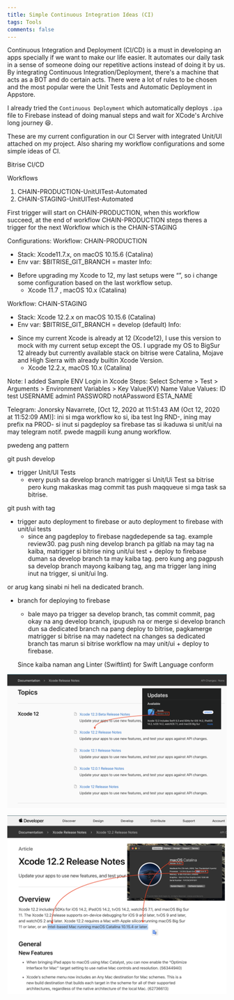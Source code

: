```yaml
---
title: Simple Continuous Integration Ideas (CI)
tags: Tools
comments: false
---
```


Continuous Integration and Deployment (CI/CD) is a must in developing an apps specially if we want to make our life easier. It automates our daily task in a sense of someone doing our repetitive actions instead of doing it by us.  By integrating Continuous Integration/Deployment, there's a machine that acts as a BOT and do certain acts. There were a lot of rules to be chosen and the most popular were the Unit Tests and Automatic Deployment in Appstore.

I already tried the ```Continuous Deployment``` which automatically deploys ```.ipa``` file to Firebase instead of doing manual steps and wait for XCode's Archive long journey 😆.

These are my current configuration in our CI Server with integrated Unit/UI attached on my project. Also sharing my workflow configurations and some simple ideas of CI.

Bitrise CI/CD

Workflows
1. CHAIN-PRODUCTION-UnitUITest-Automated
2. CHAIN-STAGING-UnitUITest-Automated

First trigger will start on CHAIN-PRODUCTION, when this workflow succeed, at the end of workflow CHAIN-PRODUCTION steps theres a trigger for the next Workflow which is the CHAIN-STAGING

Configurations:
Workflow: CHAIN-PRODUCTION
* Stack: Xcode11.7.x, on macOS 10.15.6 (Catalina)
* Env var: $BITRISE_GIT_BRANCH = master
Info:
- Before upgrading my Xcode to 12, my last setups were “”, so i change some configuration based on the last workflow setup.
    - Xcode 11.7 , macOS 10.x (Catalina)

Workflow: CHAIN-STAGING
* Stack: Xcode 12.2.x on macOS 10.15.6 (Catalina)
* Env var: $BITRISE_GIT_BRANCH = develop (default)
Info:
- Since my current Xcode is already at 12 (Xcode12), I use this version to mock with my current setup except the OS. I upgrade my OS to BigSur 12 already but currently available stack on bitrise were Catalina, Mojave and High Sierra with already builtin Xcode Version.
    - Xcode 12.2.x, macOS 10.x (Catalina)

Note: I added Sample ENV Login in Xcode
Steps:
Select Scheme > Test > Arguments > Environment Variables > Key Value(KV) Name Value
Values: ID test
USERNAME admin1
PASSWORD notAPassword
ESTA_NAME


Telegram:
Jonorsky Navarrete, [Oct 12, 2020 at 11:51:43 AM (Oct 12, 2020 at 11:52:09 AM)]:
ini si mga workflow ko si, iba test lng RND-, ining may prefix na PROD- si inut si pagdeploy sa firebase tas si ikaduwa si unit/ui na may telegram notif. pwede magpili kung anung workflow.

pwedeng ang pattern

git push develop
* trigger Unit/UI Tests
  - every push sa develop branch matrigger si Unit/Ui Test sa bitrise pero kung makaskas mag commit tas push maqqueue si mga task sa bitrise.

git push with tag
* trigger auto deployment to firebase or auto deployment to firebase with unit/ui tests
  - since ang pagdeploy to firebase nagdedepende sa tag. example review30. pag push ning develop branch pa gitlab na may tag na kaiba, matrigger si bitrise ning unit/ui test + deploy to firebase duman sa develop branch ta may kaiba tag. pero kung ang pagpush sa develop branch mayong kaibang tag, ang ma trigger lang ining inut na trigger, si unit/ui lng.

or arug kang sinabi ni heli na dedicated branch.
* branch for deploying to firebase
  - bale mayo pa trigger sa develop branch, tas commit commit, pag okay na ang develop branch, ipupush na or merge si develop branch dun sa dedicated branch na pang deploy to bitrise, pagkamerge matrigger si bitrise na may nadetect na changes sa dedicated branch tas marun si bitrise workflow na may unit/ui + deploy to firebase.


  Since kaiba naman ang Linter (Swiftlint) for Swift Language conform



![alt text](/assets/img/update-xcode/1.png)



![alt text](/assets/img/update-xcode/2.png)


<br>
<br>
<br>
